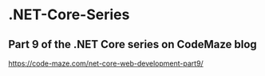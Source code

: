 # .NET-Core-Series
## Part 9 of the .NET Core series on CodeMaze blog
https://code-maze.com/net-core-web-development-part9/

